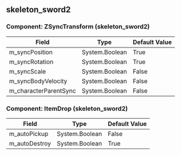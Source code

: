 ## skeleton_sword2

### Component: ZSyncTransform (skeleton_sword2)

|Field|Type|Default Value|
|---|---|---|
|m_syncPosition|System.Boolean|True|
|m_syncRotation|System.Boolean|True|
|m_syncScale|System.Boolean|False|
|m_syncBodyVelocity|System.Boolean|False|
|m_characterParentSync|System.Boolean|False|

### Component: ItemDrop (skeleton_sword2)

|Field|Type|Default Value|
|---|---|---|
|m_autoPickup|System.Boolean|False|
|m_autoDestroy|System.Boolean|True|

